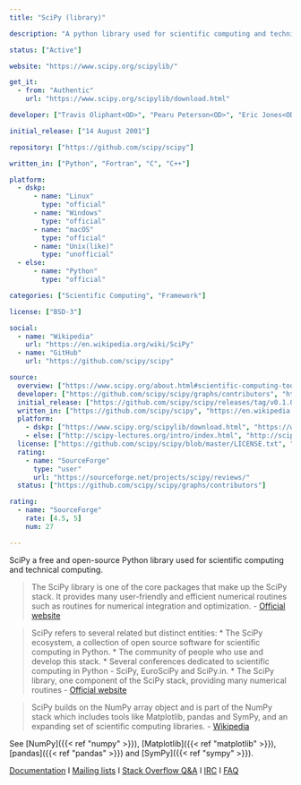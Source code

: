 ```yaml
---
title: "SciPy (library)"

description: "A python library used for scientific computing and technical computing"

status: ["Active"]

website: "https://www.scipy.org/scipylib/"

get_it:
  - from: "Authentic"
    url: "https://www.scipy.org/scipylib/download.html"

developer: ["Travis Oliphant<OD>", "Pearu Peterson<OD>", "Eric Jones<OD>", "community"]

initial_release: ["14 August 2001"]

repository: ["https://github.com/scipy/scipy"]

written_in: ["Python", "Fortran", "C", "C++"]

platform:
  - dskp:
      - name: "Linux"
        type: "official"
      - name: "Windows"
        type: "official"
      - name: "macOS"
        type: "official"
      - name: "Unix(like)"
        type: "unofficial"
  - else:
      - name: "Python"
        type: "official"

categories: ["Scientific Computing", "Framework"]

license: ["BSD-3"]

social:
  - name: "Wikipedia"
    url: "https://en.wikipedia.org/wiki/SciPy"
  - name: "GitHub"
    url: "https://github.com/scipy/scipy"

source:
  overview: ["https://www.scipy.org/about.html#scientific-computing-tools-for-python", "https://www.scipy.org/scipylib", "https://en.wikipedia.org/w/index.php?title=SciPy&oldid=877170311"]
  developer: ["https://github.com/scipy/scipy/graphs/contributors", "https://en.wikipedia.org/w/index.php?title=SciPy&oldid=877170311"]
  initial_release: ["https://github.com/scipy/scipy/releases/tag/v0.1.0", "https://docs.scipy.org/doc/scipy/reference/release.1.0.0.html"]
  written_in: ["https://github.com/scipy/scipy", "https://en.wikipedia.org/w/index.php?title=SciPy&oldid=877170311"]
  platform:
    - dskp: ["https://www.scipy.org/scipylib/download.html", "https://www.scipy.org/scipylib/download.html#third-party-vendor-package-managers"]
    - else: ["http://scipy-lectures.org/intro/index.html", "http://scipy-lectures.org/"]
  license: ["https://github.com/scipy/scipy/blob/master/LICENSE.txt", "https://www.scipy.org/scipylib/license.html"]
  rating:
    - name: "SourceForge"
      type: "user"
      url: "https://sourceforge.net/projects/scipy/reviews/"
  status: ["https://github.com/scipy/scipy/graphs/contributors"]

rating:
  - name: "SourceForge"
    rate: [4.5, 5]
    num: 27

---
```

  SciPy a free and open-source Python library used for scientific computing and technical computing.
  
  > The SciPy library is one of the core packages that make up the SciPy stack. It provides many user-friendly and efficient numerical routines such as routines for numerical integration and optimization. \- [Official website](https://www.scipy.org/scipylib/)
  
  > SciPy refers to several related but distinct entities:
     * The SciPy ecosystem, a collection of open source software for scientific computing in Python.
     * The community of people who use and develop this stack.
     * Several conferences dedicated to scientific computing in Python - SciPy, EuroSciPy and SciPy.in.
     * The SciPy library, one component of the SciPy stack, providing many numerical routines
  > \- [Official website](https://www.scipy.org/about.html)
  
  > SciPy builds on the NumPy array object and is part of the NumPy stack which includes tools like Matplotlib, pandas and SymPy, and an expanding set of scientific computing libraries. \- [Wikipedia](https://en.wikipedia.org/w/index.php?title=SciPy&oldid=877170311)
  
  See [NumPy]({{< ref "numpy" >}}), [Matplotlib]({{< ref "matplotlib" >}}), [pandas]({{< ref "pandas" >}}) and [SymPy]({{< ref "sympy" >}}).
  
  [Documentation](https://docs.scipy.org/doc/) I [Mailing lists](https://www.scipy.org/scipylib/mailing-lists.html#mailing-lists) I [Stack Overflow Q&A](https://stackoverflow.com/questions/tagged/scipy) I [IRC](https://webchat.freenode.net/?channels=scipy) I [FAQ](https://www.scipy.org/scipylib/faq.html)